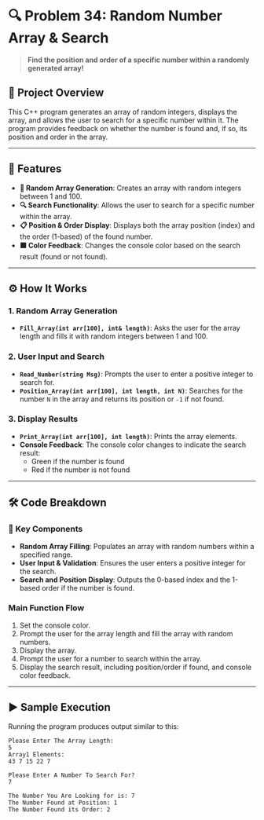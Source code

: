 # 🔍 Problem 34: Random Number Array & Search 

> **Find the position and order of a specific number within a randomly generated array!**

## 📘 Project Overview
This C++ program generates an array of random integers, displays the array, and allows the user to search for a specific number within it. The program provides feedback on whether the number is found and, if so, its position and order in the array.

---

## 🌟 Features
- **🔢 Random Array Generation**: Creates an array with random integers between 1 and 100.
- **🔍 Search Functionality**: Allows the user to search for a specific number within the array.
- **📋 Position & Order Display**: Displays both the array position (index) and the order (1-based) of the found number.
- **🟥 Color Feedback**: Changes the console color based on the search result (found or not found).

---

## ⚙️ How It Works
### 1. Random Array Generation
- **`Fill_Array(int arr[100], int& length)`**: Asks the user for the array length and fills it with random integers between 1 and 100.

### 2. User Input and Search
- **`Read_Number(string Msg)`**: Prompts the user to enter a positive integer to search for.
- **`Position_Array(int arr[100], int length, int N)`**: Searches for the number `N` in the array and returns its position or `-1` if not found.

### 3. Display Results
- **`Print_Array(int arr[100], int length)`**: Prints the array elements.
- **Console Feedback**: The console color changes to indicate the search result:
  - Green if the number is found
  - Red if the number is not found

---

## 🛠️ Code Breakdown
### 🔹 Key Components
- **Random Array Filling**: Populates an array with random numbers within a specified range.
- **User Input & Validation**: Ensures the user enters a positive integer for the search.
- **Search and Position Display**: Outputs the 0-based index and the 1-based order if the number is found.

### Main Function Flow
1. Set the console color.
2. Prompt the user for the array length and fill the array with random numbers.
3. Display the array.
4. Prompt the user for a number to search within the array.
5. Display the search result, including position/order if found, and console color feedback.

---

## ▶️ Sample Execution
Running the program produces output similar to this:

```plaintext
Please Enter The Array Length:
5
Array1 Elements:
43 7 15 22 7 

Please Enter A Number To Search For?
7

The Number You Are Looking for is: 7
The Number Found at Position: 1
The Number Found its Order: 2
